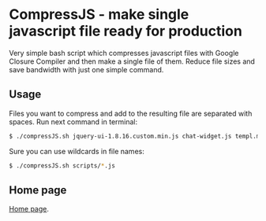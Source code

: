 # CompressJS - make single javascript file ready for production

Very simple bash script which compresses javascript files with Google Closure Compiler and then make a single file of them. Reduce file sizes and save bandwidth with just one simple command.

## Usage

Files you want to compress and add to the resulting file are separated with spaces. Run next command in terminal:

```bash
$ ./compressJS.sh jquery-ui-1.8.16.custom.min.js chat-widget.js templ.min.js
```

Sure you can use wildcards in file names:

```bash
$ ./compressJS.sh scripts/*.js
```

## Home page

[Home page].

[Home page]: http://dfsq.info/compress-js
